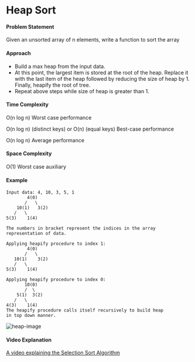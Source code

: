 # Heap Sort

#### Problem Statement

Given an unsorted array of n elements, write a function to sort the array

#### Approach

- Build a max heap from the input data.
- At this point, the largest item is stored at the root of the heap. Replace it with the last item of the heap followed by reducing the size of heap by 1. Finally, heapify the root of tree.
- Repeat above steps while size of heap is greater than 1.

#### Time Complexity

O(n log n) Worst case performance

O(n log n) (distinct keys)
or O(n) (equal keys) Best-case performance 

O(n log n)  Average performance

#### Space Complexity

O(1) Worst case auxiliary


#### Example
 ```
Input data: 4, 10, 3, 5, 1
         4(0)
        /   \
     10(1)   3(2)
    /   \
 5(3)    1(4)

The numbers in bracket represent the indices in the array 
representation of data.

Applying heapify procedure to index 1:
         4(0)
        /   \
    10(1)    3(2)
    /   \
5(3)    1(4)

Applying heapify procedure to index 0:
        10(0)
        /  \
     5(1)  3(2)
    /   \
 4(3)    1(4)
The heapify procedure calls itself recursively to build heap
 in top down manner.
  ```
  
![heap-image](https://upload.wikimedia.org/wikipedia/commons/1/1b/Sorting_heapsort_anim.gif "Heap Sort")

#### Video Explanation

[A video explaining the Selection Sort Algorithm](https://www.youtube.com/watch?v=MtQL_ll5KhQ)

